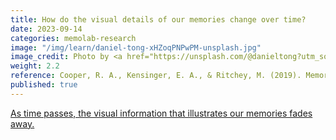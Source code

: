 ```yaml
---
title: How do the visual details of our memories change over time?
date: 2023-09-14
categories: memolab-research
image: "/img/learn/daniel-tong-xHZoqPNPwPM-unsplash.jpg"
image_credit: Photo by <a href="https://unsplash.com/@danieltong?utm_source=unsplash&utm_medium=referral&utm_content=creditCopyText">Daniel Tong</a> on <a href="https://unsplash.com/photos/xHZoqPNPwPM?utm_source=unsplash&utm_medium=referral&utm_content=creditCopyText">Unsplash</a>
weight: 2.2
reference: Cooper, R. A., Kensinger, E. A., & Ritchey, M. (2019). Memories Fade - The Relationship Between Memory Vividness and Remembered Visual Salience. Psychological Science, 956797619836093. https://doi.org/10.1177/0956797619836093
published: true
---
```


[As time passes, the visual information that illustrates our memories fades away.](https://www.bc.edu/bc-web/bcnews/science-tech-and-health/psychology/how-memories-fade.html)
